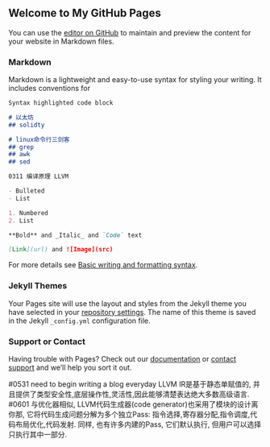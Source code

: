 ## Welcome to My GitHub Pages

You can use the [editor on GitHub](https://github.com/G106/G106.github.io/edit/main/README.md) to maintain and preview the content for your website in Markdown files.
### Markdown

Markdown is a lightweight and easy-to-use syntax for styling your writing. It includes conventions for

```markdown
Syntax highlighted code block

# 以太坊
## solidty

# linux命令行三剑客
## grep
## awk
## sed

0311 编译原理 LLVM

- Bulleted
- List

1. Numbered
2. List

**Bold** and _Italic_ and `Code` text

[Link](url) and ![Image](src)
```

For more details see [Basic writing and formatting syntax](https://docs.github.com/en/github/writing-on-github/getting-started-with-writing-and-formatting-on-github/basic-writing-and-formatting-syntax).

### Jekyll Themes

Your Pages site will use the layout and styles from the Jekyll theme you have selected in your [repository settings](https://github.com/G106/G106.github.io/settings/pages). The name of this theme is saved in the Jekyll `_config.yml` configuration file.

### Support or Contact

Having trouble with Pages? Check out our [documentation](https://docs.github.com/categories/github-pages-basics/) or [contact support](https://support.github.com/contact) and we’ll help you sort it out.

#0531
need to begin writing a blog everyday
LLVM IR是基于静态单赋值的, 并且提供了类型安全性,底层操作性,灵活性,因此能够清楚表达绝大多数高级语言.
#0601
与优化器相似, LLVM代码生成器(code generator)也采用了模块的设计离你那, 它将代码生成问题分解为多个独立Pass: 指令选择,寄存器分配,指令调度,代码布局优化,代码发射. 同样, 也有许多内建的Pass, 它们默认执行, 但用户可以选择只执行其中一部分.
